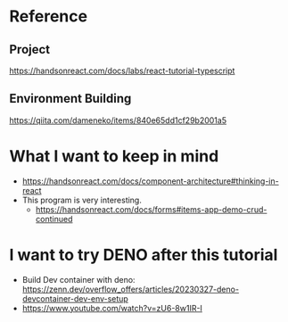 # Reference
## Project
https://handsonreact.com/docs/labs/react-tutorial-typescript

## Environment Building
https://qiita.com/dameneko/items/840e65dd1cf29b2001a5

# What I want to keep in mind
- https://handsonreact.com/docs/component-architecture#thinking-in-react
- This program is very interesting.
  - https://handsonreact.com/docs/forms#items-app-demo-crud-continued

# I want to try DENO after this tutorial
- Build Dev container with deno: https://zenn.dev/overflow_offers/articles/20230327-deno-devcontainer-dev-env-setup
- https://www.youtube.com/watch?v=zU6-8w1IR-I